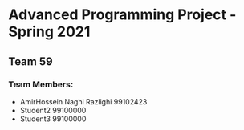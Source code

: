 # Advanced Programming Project - Spring 2021
## Team 59

### Team Members:
- AmirHossein Naghi Razlighi 99102423
- Student2 99100000
- Student3 99100000
